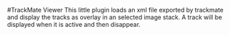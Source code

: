 #TrackMate Viewer
This little plugin loads an xml file exported by trackmate and display the 
tracks as overlay in an selected image stack. A track will be displayed when it is 
active and then disappear.
